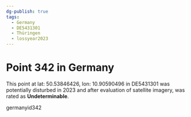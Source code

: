 ```yaml
---
dg-publish: true
tags:
  - Germany
  - DE5431301
  - Thüringen
  - lossyear2023
---
```


# Point 342 in Germany

This point at lat: 50.53846426, lon: 10.90590496 in DE5431301 was potentially disturbed in 2023 and after evaluation of satellite imagery, was rated as **Undeterminable**.



germanyid342